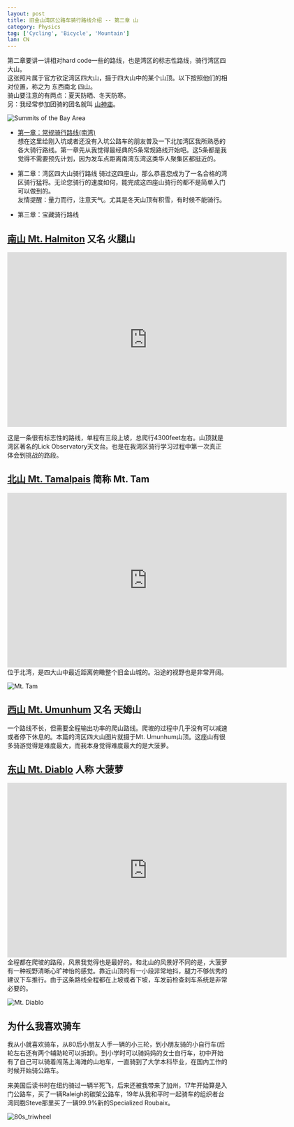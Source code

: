 ```yaml
---
layout: post
title: 旧金山湾区公路车骑行路线介绍 -- 第二章 山
category: Physics
tag: ['Cycling', 'Bicycle', 'Mountain']
lan: CN
---
```


第二章要讲一讲相对hard code一些的路线，也是湾区的标志性路线，骑行湾区四大山。 <br/>
这张照片属于官方钦定湾区四大山，摄于四大山中的某个山顶。以下按照他们的相对位置，称之为 东西南北 四山。 <br/>
骑山要注意的有两点：夏天防晒、冬天防寒。 <br/>
另：我经常参加团骑的团名就叫 [山神庙](https://www.strava.com/clubs/DLLM)。

![Summits of the Bay Area](/images/cycling_routes/2023-04-11_summit_of_bay_area.png)

<!--preview-->

* [第一章：常规骑行路线(南湾)](/way/cycling-routes-at-bay-area)  <br />
想在这里给刚入坑或者还没有入坑公路车的朋友普及一下北加湾区我所熟悉的各大骑行路线。第一章先从我觉得最经典的5条常规路线开始吧。这5条都是我觉得不需要预先计划，因为发车点距离南湾东湾这类华人聚集区都挺近的。

* 第二章：湾区四大山骑行路线
骑过这四座山，那么恭喜您成为了一名合格的湾区骑行猛将。无论您骑行的速度如何，能完成这四座山骑行的都不是简单入门可以做到的。 <br/>
友情提醒：量力而行，注意天气。尤其是冬天山顶有积雪，有时候不能骑行。 <br/>

* 第三章：宝藏骑行路线

## [南山 Mt. Halmiton](https://footpathapp.com/routes/04-mt-hamilton/f64c2da2-e871-4b26-9813-1d6d198f0b7f) 又名 火腿山
<div style="width: 640px; height: 400px;"><iframe src="https://footpathapp.com/routes/04-mt-hamilton/f64c2da2-e871-4b26-9813-1d6d198f0b7f" width="100%" height="100%" frameborder="0"></iframe></div>

这是一条很有标志性的路线，单程有三段上坡，总爬行4300feet左右。山顶就是湾区著名的Lick Observatory天文台。也是在我湾区骑行学习过程中第一次真正体会到挑战的路段。
<br/>

## [北山 Mt. Tamalpais](https://footpathapp.com/routes/7d81a3b4-c2f2-4e98-8a08-eee43d33e689) 简称 Mt. Tam
<div style="width: 640px; height: 400px;"><iframe src="https://footpathapp.com/routes/342ee9e1-2351-4755-aad4-3733f2a68d46?embed=1" width="100%" height="100%" frameborder="0"></iframe></div>
位于北湾，是四大山中最近距离俯瞰整个旧金山城的。沿途的视野也是非常开阔。

![Mt. Tam](/images/cycling_routes/2020-11-27_Mt_Tam.png)
<br/>

## [西山 Mt. Umunhum](https://footpathapp.com/routes/0ce92534-c0d4-4c0b-bd33-86120f56ae71) 又名 天姆山
<div class="strava-embed-placeholder" data-embed-type="route" data-embed-id="3103057035174580870"></div><script src="https://strava-embeds.com/embed.js"></script>
一个路线不长，但需要全程输出功率的爬山路线。爬坡的过程中几乎没有可以减速或者停下休息的。本篇的湾区四大山图片就摄于Mt. Umunhum山顶。这座山有很多骑游觉得是难度最大，而我本身觉得难度最大的是大菠萝。
<br/>

## [东山 Mt. Diablo](https://footpathapp.com/routes/c71423e5-9213-4270-9f59-4006b2c4f422) 人称 大菠萝
<div style="width: 640px; height: 400px;"><iframe src="https://footpathapp.com/routes/c71423e5-9213-4270-9f59-4006b2c4f422?embed=1" width="100%" height="100%" frameborder="0"></iframe></div>
全程都在爬坡的路段，风景我觉得也是最好的。和北山的风景好不同的是，大菠萝有一种视野清晰心旷神怡的感觉。靠近山顶的有一小段非常地抖，腿力不够优秀的建议下车推行。由于这条路线全程都在上坡或者下坡，车发前检查刹车系统是非常必要的。

![Mt. Diablo](/images/cycling_routes/2019-12-15_Mt.Diablo.png)

## 为什么我喜欢骑车

我从小就喜欢骑车，从80后小朋友人手一辆的小三轮，到小朋友骑的小自行车(后轮左右还有两个辅助轮可以拆卸)。到小学时可以骑妈妈的女士自行车，初中开始有了自己可以骑着闯荡上海滩的山地车，一直骑到了大学本科毕业，在国内工作的时候开始骑公路车。

来美国后读书时在纽约骑过一辆半死飞，后来还被我带来了加州，17年开始算是入门公路车，买了一辆Raleigh的碳架公路车，19年从我和平时一起骑车的组织者台湾同胞Steve那里买了一辆99.9%新的Specialized Roubaix。

![80s_triwheel](/images/cycling_routes/2023-03-07_phoenix_kid.png)